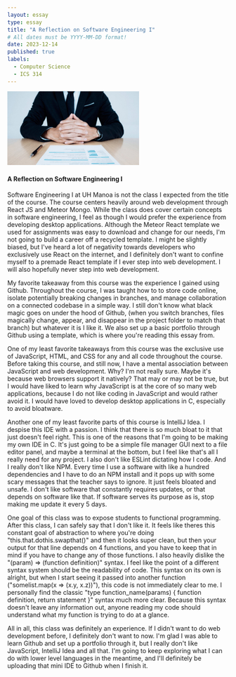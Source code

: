 ```yaml
---
layout: essay
type: essay
title: "A Reflection on Software Engineering I"
# All dates must be YYYY-MM-DD format!
date: 2023-12-14
published: true
labels:
  - Computer Science
  - ICS 314
---
```


<img width="300px" class="rounded float-start pe-4" src="../img/essays/interview.jpg">

#### A Reflection on Software Engineering I

Software Engineering I at UH Manoa is not the class I expected from the title of the course. The course centers heavily around web development through React JS and Meteor Mongo. While the class does cover certain concepts in software engineering, I feel as though I would prefer the experience from developing desktop applications. Although the Meteor React template we used for assignments was easy to download and change for our needs, I'm not going to build a career off a recycled template. I might be slightly biased, but I've heard a lot of negativity towards developers who exclusively use React on the internet, and I definitely don't want to confine myself to a premade React template if I ever step into web development. I will also hopefully never step into web development.

My favorite takeaway from this course was the experience I gained using Github. Throughout the course, I was taught how to to store code online, isolate potentially breaking changes in branches, and manage collaboration on a connected codebase in a simple way. I still don't know what black magic goes on under the hood of Github, (when you switch branches, files magically change, appear, and disappear in the project folder to match that branch) but whatever it is I like it. We also set up a basic portfolio through Github using a template, which is where you're reading this essay from.

One of my least favorite takeaways from this course was the exclusive use of JavaScript, HTML, and CSS for any and all code throughout the course. Before taking this course, and still now, I have a mental association between JavaScript and web development. Why? I'm not really sure. Maybe it's because web browsers support it natively? That may or may not be true, but I would have liked to learn why JavaScript is at the core of so many web applications, because I do not like coding in JavaScript and would rather avoid it. I would have loved to develop desktop applications in C, especially to avoid bloatware.

Another one of my least favorite parts of this course is IntelliJ Idea. I despise this IDE with a passion. I think that there is so much bloat to it that just doesn't feel right. This is one of the reasons that I'm going to be making my own IDE in C. It's just going to be a simple file manager GUI next to a file editor panel, and maybe a terminal at the bottom, but I feel like that's all I really need for any project. I also don't like ESLint dictating how I code. And I really don't like NPM. Every time I use a software with like a hundred dependencies and I have to do an NPM install and it pops up with some scary messages that the teacher says to ignore. It just feels bloated and unsafe. I don't like software that constantly requires updates, or that depends on software like that. If software serves its purpose as is, stop making me update it every 5 days.

One goal of this class was to expose students to functional programming. After this class, I can safely say that I don't like it. It feels like theres this constant goal of abstraction to where you're doing "this.that.dothis.swapthat()" and then it looks super clean, but then your output for that line depends on 4 functions, and you have to keep that in mind if you have to change any of those functions. I also heavily dislike the "(param) => (function definition)" syntax. I feel like the point of a different syntax system should be the readability of code. This syntax on its own is alright, but when I start seeing it passed into another function ("somelist.map(x => (x.y, x.z))"), this code is not immediately clear to me. I personally find the classic "type function_name(params) { function definition, return statement }" syntax much more clear. Because this syntax doesn't leave any information out, anyone reading my code should understand what my function is trying to do at a glance.

All in all, this class was definitely an experience. If I didn't want to do web development before, I definitely don't want to now. I'm glad I was able to learn Github and set up a portfolio through it, but I really don't like JavaScript, IntelliJ Idea and all that. I'm going to keep exploring what I can do with lower level languages in the meantime, and I'll definitely be uploading that mini IDE to Github when I finish it.
